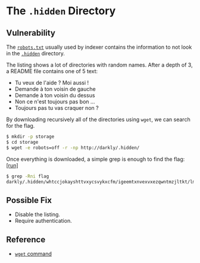 # The `.hidden` Directory

## Vulnerability

The [`robots.txt`](http://darkly/robots.txt) usually used by indexer contains the information to not look in the [`.hidden`](http://darkly/.hidden/) directory.

The listing shows a lot of directories with random names.
After a depth of 3, a README file contains one of 5 text:
- Tu veux de l'aide ? Moi aussi !
- Demande à ton voisin de gauche
- Demande à ton voisin du dessus
- Non ce n'est toujours pas bon ...
- Toujours pas tu vas craquer non ?

By downloading recursively all of the directories using `wget`, we can search for the flag.

```bash
$ mkdir -p storage
$ cd storage
$ wget -e robots=off -r -np http://darkly/.hidden/
```

Once everything is downloaded, a simple grep is enough to find the flag: [[run]](http://darkly/.hidden/whtccjokayshttvxycsvykxcfm/igeemtxnvexvxezqwntmzjltkt/lmpanswobhwcozdqixbowvbrhw/README)
```bash
$ grep -Rni flag
darkly/.hidden/whtccjokayshttvxycsvykxcfm/igeemtxnvexvxezqwntmzjltkt/lmpanswobhwcozdqixbowvbrhw/README:1:Hey, here is your flag : ...
```

## Possible Fix

- Disable the listing.
- Require authentication.

## Reference

- [`wget` command](https://gist.github.com/simonw/27e810771137408fd7834ad153750c41)
